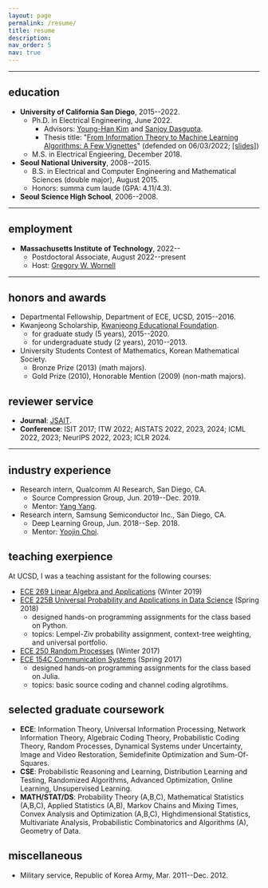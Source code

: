 ```yaml
---
layout: page
permalink: /resume/
title: resume
description:
nav_order: 5
nav: true
---
```


---
## education
- **University of California San Diego**, 2015--2022.
    - Ph.D. in  Electrical Engineering, June 2022.
        - Advisors: [Young-Han Kim](https://web.eng.ucsd.edu/~yhk/) and [Sanjoy Dasgupta](https://cseweb.ucsd.edu/~dasgupta/).
        - Thesis title: "[From Information Theory to Machine Learning Algorithms: A Few Vignettes](https://escholarship.org/uc/item/5fc8x66w)" (defended on 06/03/2022; [[slides]](../assets/pdf/talks/defense.pdf))
    - M.S. in Electrical Engieering, December 2018.
- **Seoul National University**, 2008--2015.
    - B.S. in Electrical and Computer Engineering and Mathematical Sciences (double major), August 2015.
    - Honors: summa cum laude (GPA: 4.11/4.3).
- **Seoul Science High School**, 2006--2008.

---
## employment
- **Massachusetts Institute of Technology**, 2022--
    - Postdoctoral Associate, August 2022--present
    - Host: [Gregory W. Wornell](http://allegro.mit.edu/~gww/)

---

## honors and awards
- Departmental Fellowship, Department of ECE, UCSD, 2015--2016.
- Kwanjeong Scholarship, [Kwanjeong Educational Foundation](http://en.ikef.or.kr/).
    - for graduate study (5 years), 2015--2020.
    - for undergraduate study (2 years), 2010--2013.
- University Students Contest of Mathematics, Korean Mathematical Society.
    - Bronze Prize (2013) (math majors).
    - Gold Prize (2010), Honorable Mention (2009) (non-math majors).

## reviewer service
- **Journal**: [JSAIT](https://www.itsoc.org/jsait).
- **Conference**: ISIT 2017; ITW 2022; AISTATS 2022, 2023, 2024; ICML 2022, 2023; NeurIPS 2022, 2023; ICLR 2024. 

---

## industry experience
- Research intern, Qualcomm AI Research, San Diego, CA.
    - Source Compression Group, Jun. 2019--Dec. 2019.
    - Mentor: [Yang Yang](https://yyang768osu.github.io/).
- Research intern, Samsung Semiconductor Inc., San Diego, CA.
    - Deep Learning Group, Jun. 2018--Sep. 2018.
    - Mentor: [Yoojin Choi](https://scholar.google.com/citations?user=haggDAwAAAAJ&hl=en).

## teaching exerpience
At UCSD, I was a teaching assistant for the following courses:
- [ECE 269 Linear Algebra and Applications](https://web.eng.ucsd.edu/~yhk/ece225b-spr18/) (Winter 2019)
- [ECE 225B Universal Probability and Applications in Data Science](https://web.eng.ucsd.edu/~yhk/ece225b-spr18/) (Spring 2018)
    - designed hands-on programming assignments for the class based on Python.
    - topics: Lempel-Ziv probability assignment, context-tree weighting, and universal portfolio.
- [ECE 250 Random Processes](https://web.eng.ucsd.edu/~yhk/ece250-win17/) (Winter 2017)
- [ECE 154C Communication Systems](https://web.eng.ucsd.edu/~yhk/ece154c-spr17/) (Spring 2017)
    - designed hands-on programming assignments for the class based on Julia.
    - topics: basic source coding and channel coding algrotihms.

## selected graduate coursework
- **ECE**: Information Theory, Universal Information Processing, Network Information Theory, Algebraic Coding Theory, Probabilistic Coding Theory, Random Processes, Dynamical Systems under Uncertainty, Image and Video Restoration, Semidefinite Optimization and Sum-Of-Squares.
- **CSE**: Probabilistic Reasoning and Learning, Distribution Learning and Testing, Randomized Algorithms, Advanced Optimization, Online Learning, Unsupervised Learning.
- **MATH/STAT/DS**: Probability Theory (A,B,C), Mathematical Statistics (A,B,C), Applied Statistics (A,B), Markov Chains and Mixing Times, Convex Analysis and Optimization (A,B,C), Highdimensional Statistics, Multivariate Analysis, Probabilistic Combinatorics and Algorithms (A), Geometry of Data.

## miscellaneous
- Military service, Republic of Korea Army, Mar. 2011--Dec. 2012.

